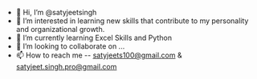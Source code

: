 - 👋 Hi, I’m @satyjeetsingh
- 👀 I’m interested in learning new skills that contribute to my personality and organizational growth.
- 🌱 I’m currently learning Excel Skills and Python
- 💞️ I’m looking to collaborate on ...
- 📫 How to reach me -- satyjeets100@gmail.com & satyjeet.singh.pro@gmail.com
<!---
satyjeetsingh/satyjeetsingh is a ✨ special ✨ repository because its `README.md` (this file) appears on your GitHub profile.
You can click the Preview link to take a look at your changes.
--->
